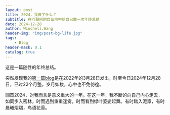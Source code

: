 ```yaml
---
layout: post
title: 2024，我做了什么？
subtitle: 在互联网的自留地中给自己做一次年终总结
date: 2024-12-28
author: Winchell.Wang
header-img: "img/post-bg-life.jpg"
tags:
    - Blog
header-mask: 0.1
catalog: true
---
```


这是一篇随性的年终总结。

突然发现我的[第一篇blog](https://winchellwang.github.io/2022/03/28/what_is_Covid/)是在2022年的3月28日发出，时至今日2024年12月28日，已过22个月整。岁月如梭，心中也不免彷徨。

回首2024，对我而言是意义重大的一年。在这一年，我不断的向自己内心走去，如同步入密林，时而遇到重重迷雾，时而看到绿叶婆娑起舞。有时踏入泥潭，有时晨曦熠熠，鸟语花香。